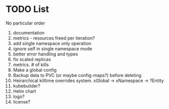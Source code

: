 # TODO List

No particular order

<ol>
<li>documentation</li>
<li>metrics - resources freed per iteration?</li>
<li>add single namespace only operation</li>
<li>ignore self in single namespace mode</li>
<li>better error handling and types</li>
<li>fix scaled replicas</li>
<li>metrics. # of kills</li>
<li>Make a global config</li>
<li>Backup data to PVC (or maybe config-maps?) before deleting</li>
<li>Heirarchical killtime overrides system. xGlobal -> xNamespace -> ?Entity</li>
<li>kubebuilder?</li>
<li>Helm chart</li>
<li>logo?</li>
<li>license?</li>
</ol>
